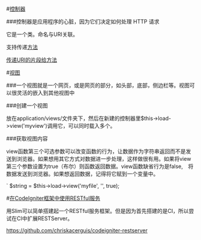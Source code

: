 #[控制器](http://codeigniter.org.cn/user_guide/general/controllers.html)

###控制器是应用程序的心脏，因为它们决定如何处理 HTTP 请求

它是一个类。命名与URI关联。

支持传递[方法](http://codeigniter.org.cn/user_guide/general/controllers.html#functions)

[传递URI的片段给方法](http://codeigniter.org.cn/user_guide/general/controllers.html#passinguri)

#[视图](http://codeigniter.org.cn/user_guide/general/views.html)

###一个视图就是一个网页，或是网页的部分，如头部，底部，侧边栏等。视图可以很灵活的嵌入到其他视图中

###创建一个视图

放在application/views/文件夹下，然后在新建的控制器里$this->load->view('myview')调用它，可以同时载入多个。


###获取视图内容


view函数第三个可选参数可以改变函数的行为，让数据作为字符串返回而不是发送到浏览器。如果想用其它方式对数据进一步处理，这样做很有用。如果将view第三个参数设置为true（布尔）则函数返回数据。view函数缺省行为是false,　将数据发送到浏览器。如果想返回数据，记得将它赋到一个变量中。

  ` $string = $this->load->view('myfile', '', true);


#[在CodeIgniter框架中使用RESTful服务](http://tech.hexun.com/2011-04-21/128917096.html)

用Slim可以简单搭建起一个RESTful服务框架。但是因为首先搭建的是CI，所以尝试在CI中扩展RESTServer。

https://github.com/chriskacerguis/codeigniter-restserver
